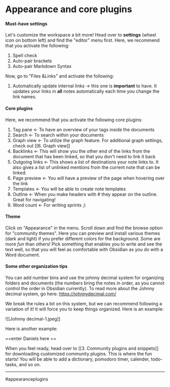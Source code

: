 # Appearance and core plugins

#### Must-have settings
Let's customize the workspace a bit more! Head over to **settings** (wheel icon on bottom left) and find the "editor" menu first. Here, we recommend that you activate the following:
1. Spell check
2. Auto-pair brackets
3. Auto-pair Markdown Syntax

Now, go to "Files &Links" and activate the following:
1. Automatically update internal links -> this one is **important** to have. It updates your links in **all** notes automatically each time you change the link names.


#### Core plugins
Here, we recommend that you activate the following core plugins:

1.  Tag pane <- To have an overview of your tags inside the documents
2.  Search <- To search within your documents
3.  Graph view <- To utilize the graph feature. For additional graph settings, check out [[6. Graph view]]
4.  Backlinks <- This will show you the other end of the links from the document that has been linked, so that you don't need to link it back
5.  Outgoing links <- This shows a list of destinations your note links to. It also gives a list of unlinked mentions from the current note that can be linked.
6.  Page preview <- You will have a preview of the page when hovering over the link
7.  Templates <- You will be able to create note templates
8.  Outline <- When you make headers with # they appear on the outline. Great for navigating!
9.  Word count <- For writing sprints ;)


#### Theme
Click on "Appearance" in the menu. Scroll down and find the browse option for "community themes". Here you can preview and install various themes (dark and light) if you prefer different colors for the background. Some are more *fun* than others! Pick something that enables you to write and see the text well, so that you will feel as comfortable with Obsidian as you do with a Word document.


#### Some other organization tips
You can add number bins and use the johnny decimal system for organizing folders and documents (the numbers bring the notes in order, as you cannot control the order in Obsidian currently). 
To read more about the Johnny decimal system, go here: https://johnnydecimal.com/

We break the rules a bit on this system, but we can recommend following a variation of it! It will force you to keep things organized. Here is an example:

![[Johnny decimal-1.jpeg]]

Here is another example:

==enter Daniels here ==

When you feel ready, head over to [[3. Community plugins and snippets]] for downloading customized community plugins. This is where the fun starts! You will be able to add a dictionary, pomodoro timer, calender, todo-tasks, and so on.


---
#appearanceplugins